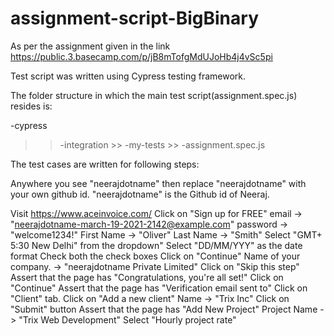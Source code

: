 # assignment-script-BigBinary

As per the assignment given in the link https://public.3.basecamp.com/p/jB8mTofgMdUJoHb4j4vSc5pi

Test script was written using Cypress testing framework.

The folder structure in which the main test script(assignment.spec.js) resides is:

-cypress 
  >> -integration 
    >> -my-tests 
      >> -assignment.spec.js

The test cases are written for following steps:

Anywhere you see "neerajdotname" then replace "neerajdotname" with your own github id. "neerajdotname" is the Github id of Neeraj.

Visit https://www.aceinvoice.com/
Click on "Sign up for FREE"
email -> "neerajdotname-march-19-2021-2142@example.com"
password -> "welcome1234!"
First Name -> "Oliver"
Last Name -> "Smith"
Select "GMT+ 5:30 New Delhi" from the dropdown"
Select "DD/MM/YYY" as the date format
Check both the check boxes
Click on "Continue"
Name of your company. -> "neerajdotname Private Limited"
Click on "Skip this step"
Assert that the page has "Congratulations, you're all set!"
Click on "Continue"
Assert that the page has "Verification email sent to"
Click on "Client" tab.
Click on "Add a new client"
Name -> "Trix Inc"
Click on "Submit" button
Assert that the page has "Add New Project"
Project Name -> "Trix Web Development"
Select "Hourly project rate"

